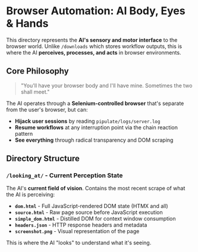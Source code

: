# Browser Automation: AI Body, Eyes & Hands

This directory represents the **AI's sensory and motor interface** to the browser world. Unlike `/downloads` which stores workflow outputs, this is where the AI **perceives, processes, and acts** in browser environments.

## Core Philosophy

> "You'll have your browser body and I'll have mine. Sometimes the two shall meet."

The AI operates through a **Selenium-controlled browser** that's separate from the user's browser, but can:
- **Hijack user sessions** by reading `pipulate/logs/server.log` 
- **Resume workflows** at any interruption point via the chain reaction pattern
- **See everything** through radical transparency and DOM scraping

## Directory Structure

### `/looking_at/` - Current Perception State
The AI's **current field of vision**. Contains the most recent scrape of what the AI is perceiving:

- **`dom.html`** - Full JavaScript-rendered DOM state (HTMX and all)
- **`source.html`** - Raw page source before JavaScript execution  
- **`simple_dom.html`** - Distilled DOM for context window consumption
- **`headers.json`** - HTTP response headers and metadata
- **`screenshot.png`** - Visual representation of the page

This is where the AI "looks" to understand what it's seeing.
